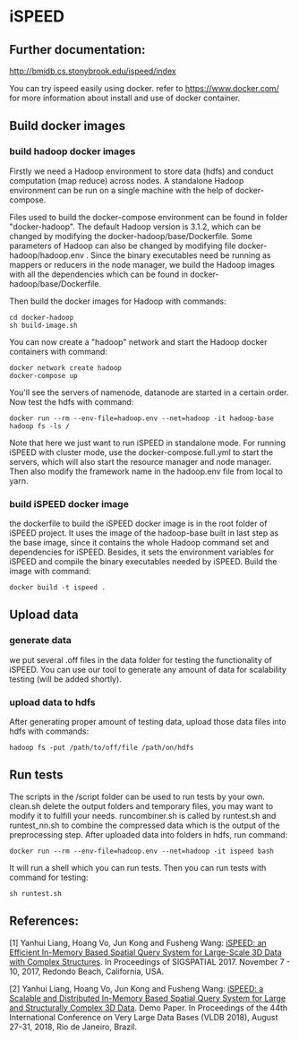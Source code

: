 # iSPEED

## Further documentation:
http://bmidb.cs.stonybrook.edu/ispeed/index

You can try ispeed easily using docker. refer to https://www.docker.com/ for more information about install and use of docker container.

## Build docker images

### build hadoop docker images

Firstly we need a Hadoop environment to store data (hdfs) and conduct computation (map reduce) across nodes. A standalone Hadoop environment can be run on a single machine with the help of docker-compose. 

Files used to build the docker-compose environment can be found in folder "docker-hadoop". The default Hadoop version is 3.1.2, which can be changed by modifying the docker-hadoop/base/Dockerfile. Some parameters of Hadoop can also be changed by modifying file docker-hadoop/hadoop.env . Since the binary executables need be running as mappers or reducers in the node manager, we build the Hadoop images with all the dependencies which can be found in docker-hadoop/base/Dockerfile. 

Then build the docker images for Hadoop with commands:

```
cd docker-hadoop
sh build-image.sh
```

You can now create a "hadoop" network and start the Hadoop docker containers with command:
```
docker network create hadoop
docker-compose up
```
You'll see the servers of namenode, datanode are started in a certain order. Now test the hdfs with command:

```
docker run --rm --env-file=hadoop.env --net=hadoop -it hadoop-base hadoop fs -ls /
```
Note that here we just want to run iSPEED in standalone mode. For running iSPEED with cluster mode, use the docker-compose.full.yml to start the servers, which will also start the resource manager and node manager. Then also modify the framework name in the hadoop.env file from local to yarn. 


### build iSPEED docker image

the dockerfile to build the iSPEED docker image is in the root folder of iSPEED project. It uses the image of the hadoop-base built in last step as the base image, since it contains the whole Hadoop command set and dependencies for iSPEED. Besides, it sets the environment variables for iSPEED and compile the binary executables needed by iSPEED. Build the image with command:

```
docker build -t ispeed .
```
## Upload data

### generate data
we put several .off files in the data folder for testing the functionality of iSPEED. You can use our tool to generate any amount of data for scalability testing (will be added shortly).
### upload data to hdfs
After generating proper amount of testing data, upload those data files into hdfs with commands:
```
hadoop fs -put /path/to/off/file /path/on/hdfs
```

## Run tests
The scripts in the /script folder can be used to run tests by your own. clean.sh delete the output folders and temporary files, you may want to modify it to fulfill your needs. runcombiner.sh is called by runtest.sh and runtest_nn.sh to combine the compressed data which is the output of the preprocessing step. After uploaded data into folders in hdfs, run command:
```
docker run --rm --env-file=hadoop.env --net=hadoop -it ispeed bash
```
It will run a shell which you can run tests. Then you can run tests with command for testing:
```
sh runtest.sh
```

## References:
[1] Yanhui Liang, Hoang Vo, Jun Kong and Fusheng Wang: [iSPEED: an Efficient In-Memory Based Spatial Query System for Large-Scale 3D Data with Complex Structures](https://dl.acm.org/doi/10.1145/3139958.3139961). In Proceedings of SIGSPATIAL 2017. November 7 - 10, 2017, Redondo Beach, California, USA.

[2] Yanhui Liang, Hoang Vo, Jun Kong and Fusheng Wang: [iSPEED: a Scalable and Distributed In-Memory Based Spatial Query System for Large and Structurally Complex 3D Data](http://www.vldb.org/pvldb/vol11/p2078-vo.pdf). Demo Paper. In Proceedings of the 44th International Conference on Very Large Data Bases (VLDB 2018), August 27-31, 2018, Rio de Janeiro, Brazil.
